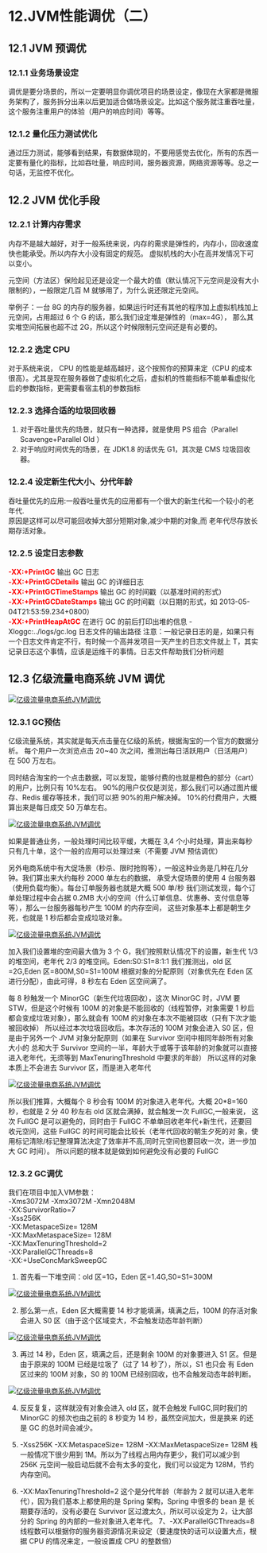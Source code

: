 # 12.JVM性能调优（二）

## 12.1 JVM 预调优

### 12.1.1 业务场景设定

调优是要分场景的，所以一定要明显你调优项目的场景设定，像现在大家都是微服务架构了，服务拆分出来以后更加适合做场景设定。比如这个服务就注重吞吐量，这个服务注重用户的体验（用户的响应时间）等等。

### 12.1.2 量化压力测试优化 

通过压力测试，能够看到结果，有数据体现的，不要用感觉去优化，所有的东西一定要有量化的指标，比如吞吐量，响应时间，服务器资源，网络资源等等。总之一句话，无监控不优化。

## 12.2 JVM 优化手段

### 12.2.1 计算内存需求 

内存不是越大越好，对于一般系统来说，内存的需求是弹性的，内存小，回收速度快也能承受。所以内存大小没有固定的规范。 虚拟机栈的大小在高并发情况下可以变小。 

元空间（方法区）保险起见还是设定一个最大的值（默认情况下元空间是没有大小限制的），一般限定几百 M 就够用了，为什么说还限定元空间。 

举例子：一台 8G 的内存的服务器，如果运行时还有其他的程序加上虚拟机栈加上元空间，占用超过 6 个 G 的话，那么我们设定堆是弹性的（max=4G）， 那么其实堆空间拓展也超不过 2G，所以这个时候限制元空间还是有必要的。 

### 12.2.2 选定 CPU 

对于系统来说， CPU 的性能是越高越好，这个按照你的预算来定（CPU 的成本很高）。尤其是现在服务器做了虚拟机化之后，虚拟机的性能指标不能单看虚拟化后的参数指标，更需要看宿主机的参数指标


### 12.2.3 选择合适的垃圾回收器 

1. 对于吞吐量优先的场景，就只有一种选择，就是使用 PS 组合（Parallel Scavenge+Parallel Old ）   
2. 对于响应时间优先的场景，在 JDK1.8 的话优先 G1，其次是 CMS 垃圾回收器。 

### 12.2.4 设定新生代大小、分代年龄 

吞吐量优先的应用:一般吞吐量优先的应用都有一个很大的新生代和一个较小的老年代.  
原因是这样可以尽可能回收掉大部分短期对象,减少中期的对象,而 老年代尽存放长期存活对象。 

### 12.2.5 设定日志参数 

<font color='red'><strong>-XX:+PrintGC</strong></font>  输出 GC 日志   
<font color='red'><strong>-XX:+PrintGCDetails</strong></font>  输出 GC 的详细日志   
<font color='red'><strong>-XX:+PrintGCTimeStamps</strong></font> 输出 GC 的时间戳（以基准时间的形式）   
<font color='red'><strong>-XX:+PrintGCDateStamps</strong></font> 输出 GC 的时间戳（以日期的形式，如 2013-05-04T21:53:59.234+0800）   
<font color='red'><strong>-XX:+PrintHeapAtGC</strong></font> 在进行 GC 的前后打印出堆的信息 -Xloggc:../logs/gc.log 日志文件的输出路径 注意：一般记录日志的是，如果只有一个日志文件肯定不行，有时候一个高并发项目一天产生的日志文件就上 T，其实记录日志这个事情，应该是运维干的事情。日志文件帮助我们分析问题  


## 12.3 亿级流量电商系统 JVM 调优

<a data-fancybox title="亿级流量电商系统JVM调优" href="./image/shoping1.jpg">![亿级流量电商系统JVM调优](./image/shoping1.jpg)</a>

### 12.3.1 GC预估

亿级流量系统，其实就是每天点击量在亿级的系统，根据淘宝的一个官方的数据分析。 每个用户一次浏览点击 20~40 次之间，推测出每日活跃用户（日活用户）在 500 万左右。 

同时结合淘宝的一个点击数据，可以发现，能够付费的也就是橙色的部分（cart）的用户，比例只有 10%左右。 90%的用户仅仅是浏览，那么我们可以通过图片缓存、Redis 缓存等技术，我们可以把 90%的用户解决掉。 10%的付费用户，大概算出来是每日成交 50 万单左右。

<a data-fancybox title="亿级流量电商系统JVM调优" href="./image/shoping2.jpg">![亿级流量电商系统JVM调优](./image/shoping2.jpg)</a>

如果是普通业务，一般处理时间比较平缓，大概在 3,4 个小时处理，算出来每秒只有几十单，这个一般的应用可以处理过来（不需要 JVM 预估调优） 

另外电商系统中有大促场景（秒杀、限时抢购等），一般这种业务是几种在几分钟。我们算出来大约每秒 2000 单左右的数据， 承受大促场景的使用 4 台服务器（使用负载均衡）。每台订单服务器也就是大概 500 单/秒 我们测试发现，每个订单处理过程中会占据 0.2MB 大小的空间（什么订单信息、优惠券、支付信息等等），那么一台服务器每秒产生 100M 的内存空间， 这些对象基本上都是朝生夕死，也就是 1 秒后都会变成垃圾对象。

<a data-fancybox title="亿级流量电商系统JVM调优" href="./image/shoping3.jpg">![亿级流量电商系统JVM调优](./image/shoping3.jpg)</a>

加入我们设置堆的空间最大值为 3 个 G，我们按照默认情况下的设置，新生代 1/3 的堆空间，老年代 2/3 的堆空间。Eden:S0:S1=8:1:1 我们推测出，old 区=2G,Eden 区=800M,S0=S1=100M 根据对象的分配原则（对象优先在 Eden 区进行分配），由此可得，8 秒左右 Eden 区空间满了。 

每 8 秒触发一个 MinorGC（新生代垃圾回收），这次 MinorGC 时，JVM 要 STW，但是这个时候有 100M 的对象是不能回收的（线程暂停，对象需要 1 秒后都会变成垃圾对象），那么就会有 100M 的对象在本次不能被回收（只有下次才能被回收掉） 所以经过本次垃圾回收后。本次存活的 100M 对象会进入 S0 区，但是由于另外一个 JVM 对象分配原则（如果在 Survivor 空间中相同年龄所有对象大小的 总和大于 Survivor 空间的一半，年龄大于或等于该年龄的对象就可以直接进入老年代，无须等到 MaxTenuringThreshold 中要求的年龄） 所以这样的对象本质上不会进去 Survivor 区，而是进入老年代

<a data-fancybox title="亿级流量电商系统JVM调优" href="./image/shoping4.jpg">![亿级流量电商系统JVM调优](./image/shoping4.jpg)</a>

所以我们推算，大概每个 8 秒会有 100M 的对象进入老年代。大概 20*8=160 秒，也就是 2 分 40 秒左右 old 区就会满掉，就会触发一次 FullGC,一般来说， 这次 FullGC 是可以避免的，同时由于 FullGC 不单单回收老年代+新生代，还要回收元空间，这些 FullGC 的时间可能会比较长（老年代回收的朝生夕死的对 象，使用标记清除/标记整理算法决定了效率并不高,同时元空间也要回收一次，进一步加大 GC 时间）。 所以问题的根本就是做到如何避免没有必要的 FullGC

### 12.3.2 GC调优

我们在项目中加入VM参数：   
-Xms3072M -Xmx3072M -Xmn2048M   
-XX:SurvivorRatio=7   
-Xss256K   
-XX:MetaspaceSize= 128M   
-XX:MaxMetaspaceSize= 128M   
-XX:MaxTenuringThreshold=2   
-XX:ParallelGCThreads=8   
-XX:+UseConcMarkSweepGC   

1. 首先看一下堆空间：old 区=1G，Eden 区=1.4G,S0=S1=300M 

<a data-fancybox title="亿级流量电商系统JVM调优" href="./image/shoping5.jpg">![亿级流量电商系统JVM调优](./image/shoping5.jpg)</a>

2. 那么第一点，Eden 区大概需要 14 秒才能填满，填满之后，100M 的存活对象会进入 S0 区（由于这个区域变大，不会触发动态年龄判断） 

<a data-fancybox title="亿级流量电商系统JVM调优" href="./image/shoping6.jpg">![亿级流量电商系统JVM调优](./image/shoping6.jpg)</a>

3. 再过 14 秒，Eden 区，填满之后，还是剩余 100M 的对象要进入 S1 区。但是由于原来的 100M 已经是垃圾了（过了 14 秒了），所以，S1 也只会 有 Eden 区过来的 100M 对象，S0 的 100M 已经别回收，也不会触发动态年龄判断。  

<a data-fancybox title="亿级流量电商系统JVM调优" href="./image/shoping7.jpg">![亿级流量电商系统JVM调优](./image/shoping7.jpg)</a>

4. 反反复复，这样就没有对象会进入 old 区，就不会触发 FullGC,同时我们的 MinorGC 的频次也由之前的 8 秒变为 14 秒，虽然空间加大，但是换来 的还是 GC 的总时间会减少。 

5. -Xss256K -XX:MetaspaceSize= 128M -XX:MaxMetaspaceSize= 128M 栈一般情况下很少用到 1M。所以为了线程占用内存更少，我们可以减少到 256K 元空间一般启动后就不会有太多的变化，我们可以设定为 128M，节约内存空间。    

6. -XX:MaxTenuringThreshold=2 这个是分代年龄（年龄为 2 就可以进入老年代），因为我们基本上都使用的是 Spring 架构，Spring 中很多的 bean 是 长期要存活的，没有必要在 Survivor 区过渡太久，所以可以设定为 2，让大部分的 Spring 的内部的一些对象进入老年代。 7、-XX:ParallelGCThreads=8 线程数可以根据你的服务器资源情况来设定（要速度快的话可以设置大点，根据 CPU 的情况来定，一般设置成 CPU 的整数倍）  